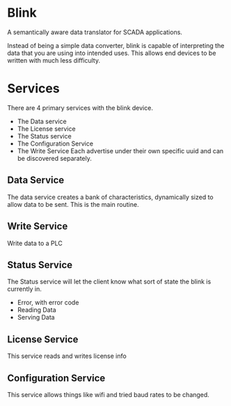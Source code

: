 # Blink

A semantically aware data translator for SCADA applications.

Instead of being a simple data converter, blink is capable of interpreting the data that you are using
into intended uses.  This allows end devices to be written with much less difficulty.

# Services
There are 4 primary services with the blink device.

* The Data service
* The License service
* The Status service
* The Configuration Service
* The Write Service
Each advertise under their own specific uuid and can be discovered separately. 



## Data Service
The data service creates a bank of characteristics, dynamically sized to allow data
to be sent.  This is the main routine.


## Write Service

Write data to a PLC 

## Status Service

The Status service will let the client know what sort of state the blink is currently in.

* Error, with error code
* Reading Data
* Serving Data


###

## License Service

This service reads and writes license info 


## Configuration Service
This service allows things like wifi and tried baud rates to be changed.
